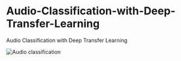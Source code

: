 # Audio-Classification-with-Deep-Transfer-Learning
Audio Classification with Deep Transfer Learning


![Audio classification](https://github.com/Yousef-Sharafi/Audio-Classification-with-Deep-Transfer-Learning/assets/142591174/483bec25-f0e4-40e3-81f6-ed999e622919)

